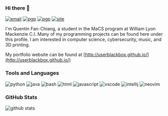 ### Hi there 👋

[![email](https://img.shields.io/badge/email-userblackbox@tutanota.com-red?style=flat-square)](mailto:userblackbox@tutanota.com) [![pgp](https://img.shields.io/badge/PGP-D0230F8F6E4FE77C-green?style=flat-square)](http://keys.gnupg.net/pks/lookup?op=get&search=0xD0230F8F6E4FE77C) [![pgp](https://img.shields.io/badge/PGP-DC252AB7311BF896-green?style=flat-square)](http://keys.gnupg.net/pks/lookup?op=get&search=0xDC252AB7311BF896) [![site](https://img.shields.io/badge/website-userblackbox.github.io-blue?style=flat-square)](userblackbox.github.io)

I'm Quentin Fan-Chiang, a student in the MaCS program at William Lyon Mackenzie C.I. Many of my programming projects can be found here under this profile. I am interested in computer science, cybersecurity, music, and 3D printing.

My portfolio website can be found at [http://userblackbox.github.io/](http://userblackbox.github.io/)

### Tools and Languages

![python](https://img.shields.io/badge/-Python-blue?style=flat-square&logo=python&logoColor=white) ![java](https://img.shields.io/badge/-Java-red?style=flat-square&logo=java&logoColor=white) ![bash](https://img.shields.io/badge/-Bash-green?style=flat-square&logo=gnu-bash&logoColor=white) ![html](https://img.shields.io/badge/-HTML-red?style=flat-square&logo=html5&logoColor=white) ![javascript](https://img.shields.io/badge/-JavaScript-yellow?style=flat-square&logo=javascript&logoColor=white) ![vscode](https://img.shields.io/badge/-VS_Code-blue?style=flat-square&logo=visual-studio-code&logoColor=white) ![intellij](https://img.shields.io/badge/-IntelliJ_IDEA-black?style=flat-square&logo=intellij-idea&logoColor=white) ![neovim](https://img.shields.io/badge/-Neovim-green?style=flat-square&logo=neovim&logoColor=white)

### GitHub Stats

![github stats](https://github-readme-stats.vercel.app/api?username=UserBlackBox&count_private=true&show_icons=true&hide=contribs)
